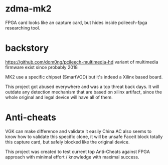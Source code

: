 # zdma-mk2
FPGA card looks like an capture card, but hides inside pcileech-fpga researching tool.

# backstory

https://github.com/dom0ng/pcileech-multimedia-hd
variant of multimedia firmware exist since probably 2018

MK2 use a specific chipset (SmartVOD) but it's indeed a Xilinx based board.

This project got abused everywhere and was a top threat back days.
It will outdate any detection mechanism that are based on xilinx artifact, since the whole original and legal device will have all of them.


# Anti-cheats

VGK can make difference and validate it easily
China AC also seems to know how to validate this specific clone, it will be unsafe
Faceit block totally this capture card, but safely blocked like the original device.


This project was created to test current top Anti-Cheats against FPGA approach with minimal effort / knowledge with maximal success.
